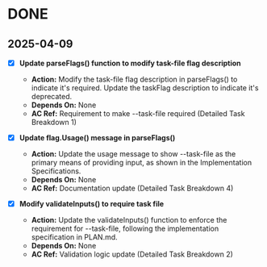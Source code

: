 # DONE

## 2025-04-09
- [x] **Update parseFlags() function to modify task-file flag description**
  - **Action:** Modify the task-file flag description in parseFlags() to indicate it's required. Update the taskFlag description to indicate it's deprecated.
  - **Depends On:** None
  - **AC Ref:** Requirement to make --task-file required (Detailed Task Breakdown 1)

- [x] **Update flag.Usage() message in parseFlags()**
  - **Action:** Update the usage message to show --task-file as the primary means of providing input, as shown in the Implementation Specifications.
  - **Depends On:** None
  - **AC Ref:** Documentation update (Detailed Task Breakdown 4)

- [x] **Modify validateInputs() to require task file**
  - **Action:** Update the validateInputs() function to enforce the requirement for --task-file, following the implementation specification in PLAN.md.
  - **Depends On:** None
  - **AC Ref:** Validation logic update (Detailed Task Breakdown 2)